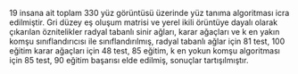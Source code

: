 19 insana ait toplam 330 yüz görüntüsü üzerinde yüz tanıma algoritması icra edilmiştir. Gri düzey eş oluşum matrisi ve yerel ikili örüntüye dayalı olarak çıkarılan öznitelikler radyal tabanlı sinir ağları, karar ağaçları ve k en yakın komşu sınıflandırıcısı ile sınıflandırılmış, radyal tabanlı ağlar için 81 test, 100 eğitim karar ağaçları için 48 test, 85 eğitim, k en yokun komşu algoritması için 85 test, 90 eğitim başarısı elde edilmiş, sonuçlar tartışılmıştır.
